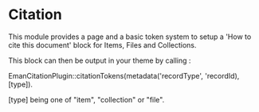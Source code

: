 # Citation

This module provides a page and a basic token system to setup a 'How to cite this document' block for Items, Files and Collections.

This block can then be output in your theme by calling :

EmanCitationPlugin::citationTokens(metadata('recordType', 'recordId), [type]).

[type] being one of "item", "collection" or "file".

